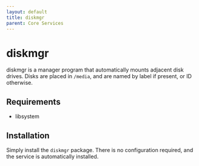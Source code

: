```yaml
---
layout: default
title: diskmgr
parent: Core Services
---
```


# diskmgr
diskmgr is a manager program that automatically mounts adjacent disk drives. Disks are placed in `/media`, and are named by label if present, or ID otherwise.

## Requirements
- libsystem

## Installation
Simply install the `diskmgr` package. There is no configuration required, and the service is automatically installed.
